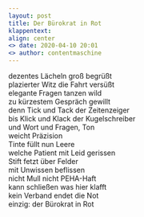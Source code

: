 ```yaml
---
layout: post
title: Der Bürokrat in Rot
klappentext:
align: center
<> date: 2020-04-10 20:01
<> author: contentmaschine
---
```

dezentes Lächeln groß begrüßt  
plazierter Witz die Fahrt versüßt  
elegante Fragen tanzen wild  
zu kürzestem Gespräch gewillt  
denn Tick und Tack der Zeitenzeiger  
bis Klick und Klack der Kugelschreiber  
und Wort und Fragen, Ton  
weicht Präzision  
Tinte füllt nun Leere  
welche Patient mit Leid gerissen  
Stift fetzt über Felder  
mit Unwissen beflissen  
nicht Mull nicht PEHA-Haft  
kann schließen was hier klafft  
kein Verband endet die Not  
einzig: der Bürokrat in Rot  